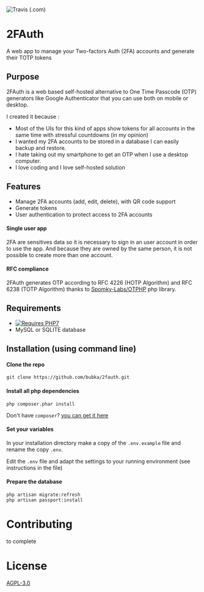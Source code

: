 ![Travis (.com)](https://img.shields.io/travis/com/bubka/2fauth?style=flat-square)

# 2FAuth
A web app to manage your Two-factors Auth (2FA) accounts and generate their TOTP tokens

## Purpose
2FAuth is a web based self-hosted alternative to One Time Passcode (OTP) generators like Google Authenticator that you can use both on mobile or desktop.

I created it because :
* Most of the UIs for this kind of apps show tokens for all accounts in the same time with stressful countdowns (in my opinion)
* I wanted my 2FA accounts to be stored in a database I can easily backup and restore.
* I hate taking out my smartphone to get an OTP when I use a desktop computer.
* I love coding and I love self-hosted solution

## Features
* Manage 2FA accounts (add, edit, delete), with QR code support
* Generate tokens
* User authentication to protect access to 2FA accounts

#### Single user app
2FA are sensitives data so it is necessary to sign in an user account in order to use the app. And because they are owned by the same person, it is not possible to create more than one account.

#### RFC compliance
2FAuth generates OTP according to RFC 4226 (HOTP Algorithm) and RFC 6238 (TOTP Algorithm) thanks to [Spomky-Labs/OTPHP](https://github.com/Spomky-Labs/otphp) php library.

## Requirements
* [![Requires PHP7](https://img.shields.io/badge/php-7.*-red.svg?style=flat-square)](https://secure.php.net/downloads.php)
* MySQL or SQLITE database

## Installation (using command line)

#### Clone the repo
```
git clone https://github.com/bubka/2fauth.git
```

#### Install all php dependencies
```
php composer.phar install
```
Don't have `composer`? [you can get it here](https://getcomposer.org/download/)

#### Set your variables
In your installation directory make a copy of the `.env.example` file and rename the copy `.env`.

Edit the `.env` file and adapt the settings to your running environment (see instructions in the file)

#### Prepare the database
```
php artisan migrate:refresh
php artisan passport:install
```

# Contributing
to complete

# License
[AGPL-3.0](https://www.gnu.org/licenses/agpl-3.0.html)